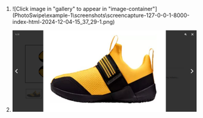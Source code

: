 1. ![Click image in "gallery" to appear in "image-container"]
   (PhotoSwipe\example-1\screenshots\screencapture-127-0-0-1-8000-index-html-2024-12-04-15_37_29-1.png)

2. ![Click on image in "image-container" to render PhotoSwipe Gallery](example-1\screenshots\screencapture-127-0-0-1-8000-index-html-2024-12-04-15_38_33-1.png)
